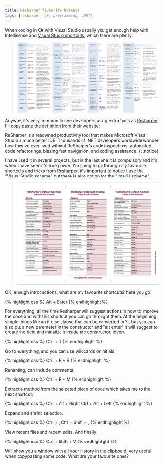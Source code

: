 ```yaml
---
title: Resharper favourite hotkeys	
tags: [resharper, c#, programming, .NET]
---
```


When coding in C# with Visual Studio usually you get enough help with Intellisense and [Visual Studio shortcuts](http://visualstudioshortcuts.com/), which there are plenty:

>![Visual Studio Shortcuts](../images/VisualStudioShortcuts.png "Visual Studio Shortcuts")

Anyway, it's very common to see developers using extra tools as [Resharper](https://www.jetbrains.com/resharper). I'll copy paste the definition from their website:

ReSharper is a renowned productivity tool that makes Microsoft Visual Studio a much better IDE. Thousands of .NET developers worldwide wonder how they’ve ever lived without ReSharper’s code inspections, automated code refactorings, blazing fast navigation, and coding assistance.
{: .notice}

I have used it in several projects, but in the last one it is compulsory and it's when I have seen it's true power. I'm going to go through my favourite shortcuts and tricks from Resharper, it's important to notice I use the "Visual Studio scheme" but there is also option for the "IntelliJ scheme".

>![Resharper 8 Keymap](../images/Resharper8Keymap.png "Resharper 8 Keymap")

OK, enough introductions, what are my favourite shortcuts? here you go:

{% highlight css %}
Alt + Enter
{% endhighlight %}

For everything, all the time Resharper will suggest actions in how to improve the code and with this shortcut you can go throught them. At the beginning simple things like an if else clause that can be converted to ?:, but you can also put a new paremeter in the constructor and "alt enter" it will suggest to create the field and initialize it inside the constructor, lovely.

{% highlight css %}
Ctrl + T
{% endhighlight %}

Go to everything, and you can use wildcards or initials.

{% highlight css %}
Ctrl + R + R
{% endhighlight %}

Renaming, can include comments.

{% highlight css %}
Ctrl + R + M
{% endhighlight %}

Extract a method from the selected piece of code which takes me to the next shortcut:

{% highlight css %}
Ctrl + Alt + Right
Ctrl + Alt + Left
{% endhighlight %}

Expand and shrink selection.

{% highlight css %}
Ctrl + ,
Ctrl + Shift + ,
{% endhighlight %}

View recent files and recent edits. And finally 

{% highlight css %}
Ctrl + Shift + V
{% endhighlight %}

Will show you a window with all your history in the clipboard, very useful when copypasting some code.
What are your favourite ones?